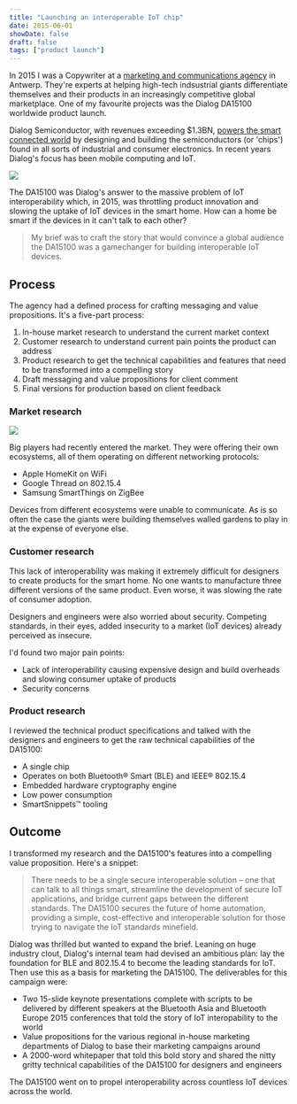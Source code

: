 ```yaml
---
title: "Launching an interoperable IoT chip"
date: 2015-06-01
showDate: false
draft: false
tags: ["product launch"]
---
```

In 2015 I was a Copywriter at a [marketing and communications agency](http://prodlytic.be) in Antwerp. They're experts at helping high-tech indsustrial giants differentiate themselves and their products in an increasingly competitive global marketplace. One of my favourite projects was the Dialog DA15100 worldwide product launch.

Dialog Semiconductor, with revenues exceeding $1.3BN, [powers the smart connected world](https://www.dialog-semiconductor.com/sites/all/themes/dialog/ir-overview-2018/) by designing and building the semiconductors (or 'chips') found in all sorts of industrial and consumer electronics. In recent years Dialog's focus has been mobile computing and IoT.

<img src="/images/work/dialog/chips.jpg">

The DA15100 was Dialog's answer to the massive problem of IoT interoperability which, in 2015, was throttling product innovation and slowing the uptake of IoT devices in the smart home. How can a home be smart if the devices in it can't talk to each other?

> My brief was to craft the story that would convince a global audience the DA15100 was a gamechanger for building interoperable IoT devices.

## Process

The agency had a defined process for crafting messaging and value propositions. It's a five-part process:

1. In-house market research to understand the current market context
2. Customer research to understand current pain points the product can address
3. Product research to get the technical capabilities and features that need to be transformed into a compelling story
4. Draft messaging and value propositions for client comment
5. Final versions for production based on client feedback

### Market research

<img src="/images/work/dialog/Apple-Samsung-Google-logo.png">

Big players had recently entered the market. They were offering their own ecosystems, all of them operating on different networking protocols:

* Apple HomeKit on WiFi
* Google Thread on 802.15.4
* Samsung SmartThings on ZigBee

Devices from different ecosystems were unable to communicate. As is so often the case the giants were building themselves walled gardens to play in at the expense of everyone else.

### Customer research

This lack of interoperability was making it extremely difficult for designers to create products for the smart home. No one wants to manufacture three different versions of the same product. Even worse, it was slowing the rate of consumer adoption.

Designers and engineers were also worried about security. Competing standards, in their eyes, added insecurity to a market (IoT devices) already perceived as insecure.

I'd found two major pain points:

* Lack of interoperability causing expensive design and build overheads and slowing consumer uptake of products
* Security concerns

### Product research

I reviewed the technical product specifications and talked with the designers and engineers to get the raw technical capabilities of the DA15100:

* A single chip
* Operates on both Bluetooth® Smart (BLE) and IEEE® 802.15.4
* Embedded hardware cryptography engine
* Low power consumption
* SmartSnippets™ tooling

## Outcome

I transformed my research and the DA15100's features into a compelling value proposition. Here's a snippet:

> There needs to be a single secure interoperable solution – one that can talk to all things smart, streamline the development of secure IoT applications, and bridge current gaps between the different standards. The DA15100 secures the future of home automation, providing a simple, cost-effective and interoperable solution for those trying to navigate the IoT standards minefield.

Dialog was thrilled but wanted to expand the brief. Leaning on huge industry clout, Dialog's internal team had devised an ambitious plan: lay the foundation for BLE and 802.15.4 to become the leading standards for IoT. Then use this as a basis for marketing the DA15100. The deliverables for this campaign were:

* Two 15-slide keynote presentations complete with scripts to be delivered by different speakers at the Bluetooth Asia and Bluetooth Europe 2015 conferences that told the story of IoT interopability to the world
* Value propositions for the various regional in-house marketing departments of Dialog to base their marketing campaigns around
* A 2000-word whitepaper that told this bold story and shared the nitty gritty technical capabilities of the DA15100 for designers and engineers

The DA15100 went on to propel interoperability across countless IoT devices across the world.